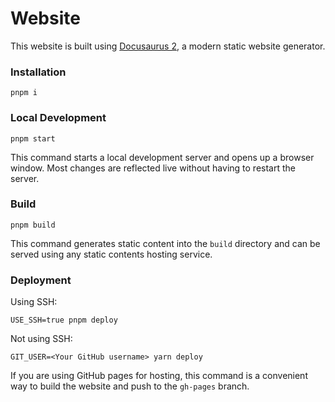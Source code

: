 # Website

This website is built using [Docusaurus 2](https://docusaurus.io/), a modern static website generator.

### Installation

```shell
pnpm i
```

### Local Development

```shell
pnpm start
```

This command starts a local development server and opens up a browser window. Most changes are reflected live without having to restart the server.

### Build

```shell
pnpm build
```

This command generates static content into the `build` directory and can be served using any static contents hosting service.

### Deployment

Using SSH:

```shell
USE_SSH=true pnpm deploy
```

Not using SSH:

```shell
GIT_USER=<Your GitHub username> yarn deploy
```

If you are using GitHub pages for hosting, this command is a convenient way to build the website and push to the `gh-pages` branch.
